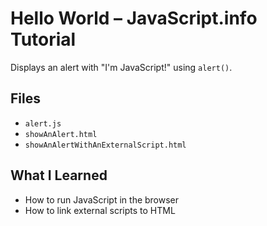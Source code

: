 # Hello World – JavaScript.info Tutorial

Displays an alert with "I'm JavaScript!" using `alert()`.

## Files

- `alert.js`
- `showAnAlert.html`
- `showAnAlertWithAnExternalScript.html`

## What I Learned

- How to run JavaScript in the browser
- How to link external scripts to HTML